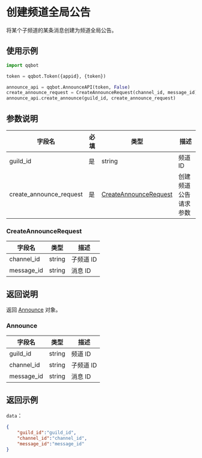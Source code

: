 # 创建频道全局公告 <Badge text="v2.2.0" />

将某个子频道的某条消息创建为频道全局公告。

## 使用示例

```python
import qqbot

token = qqbot.Token({appid}, {token})

announce_api = qqbot.AnnounceAPI(token, False)  
create_announce_request = CreateAnnounceRequest(channel_id, message_id)
announce_api.create_announce(guild_id, create_announce_request)
```

## 参数说明

| 字段名    | 必填 | 类型   | 描述                             |
| --------- | ---- | ------ | -------------------------------- |
| guild_id   | 是   | string | 频道 ID     |
| create_announce_request | 是   | [CreateAnnounceRequest](#muteoption) | 创建频道公告请求参数 |


### CreateAnnounceRequest

| 字段名       | 类型   | 描述                      |
| ------------ | ------ | ------------------------- |
| channel_id   | string | 子频道 ID |
| message_id | string | 消息 ID  |

## 返回说明

返回 [Announce](#announce) 对象。

### Announce

| 字段名       | 类型   | 描述                      |
| ------------ | ------ | ------------------------- |
| guild_id     | string | 频道 ID    |
| channel_id   | string | 子频道 ID |
| message_id | string | 消息 ID  |

## 返回示例

`data`：

```json
{
    "guild_id":"guild_id",
    "channel_id":"channel_id",
    "message_id":"message_id"
}
```
